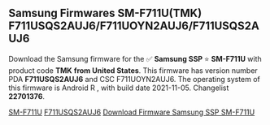 <h2>Samsung Firmwares SM-F711U(TMK) F711USQS2AUJ6/F711UOYN2AUJ6/F711USQS2AUJ6</h2>
Download the Samsung firmware for the ✅ <strong>Samsung SSP </strong> ⭐ <strong>SM-F711U</strong> with product code <strong>TMK</strong> <strong> from United States</strong>. This firmware has version number PDA <strong>F711USQS2AUJ6</strong> and CSC F711UOYN2AUJ6. The operating system of this firmware is Android R , with build date 2021-11-05. Changelist <strong>22701376</strong>.


[SM-F711U](https://samfirm.shop/samsung/model/SM-F711U)
[F711USQS2AUJ6](https://samfirm.shop/samsung/pda/F711USQS2AUJ6)
[Download Firmware Samsung SSP SM-F711U](https://samfirm.shop/samsung/firmware/472083)
